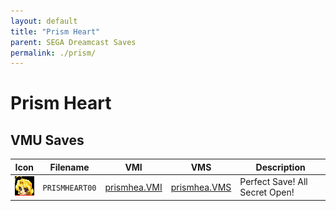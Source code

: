 ```yaml
---
layout: default
title: "Prism Heart"
parent: SEGA Dreamcast Saves
permalink: ./prism/
---
```

# Prism Heart

## VMU Saves

| Icon | Filename | VMI | VMS | Description |
|------|----------|-----|-----|-------------|
| ![Prism Heart](../icons/PRISMHEART00.GIF) | `PRISMHEART00` | [prismhea.VMI](prismhea.VMI) | [prismhea.VMS](prismhea.VMS) | Perfect Save! All Secret Open! |
